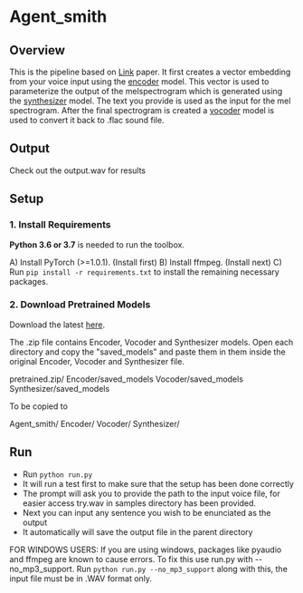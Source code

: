 # Agent_smith

## Overview
This is the pipeline based on [Link](https://arxiv.org/pdf/1806.04558.pdf) paper. It first creates a vector embedding from your voice input using the [encoder](https://arxiv.org/pdf/1710.10467.pdf) model. This vector is used to parameterize the output of the melspectrogram which is generated using the [synthesizer](https://arxiv.org/pdf/1712.05884.pdf) model. The text you provide is used as the input for the mel spectrogram. After the final spectrogram is created a [vocoder](https://arxiv.org/pdf/1802.08435.pdf) model is used to convert it back to .flac sound file.

## Output
Check out the output.wav for results

## Setup

### 1. Install Requirements

**Python 3.6 or 3.7** is needed to run the toolbox.

A) Install PyTorch (>=1.0.1). (Install first)
B) Install ffmpeg. (Install next)
C) Run `pip install -r requirements.txt` to install the remaining necessary packages.

### 2. Download Pretrained Models
Download the latest [here](https://www.dropbox.com/sh/sask2abwgf8sbvr/AADUoC_Jq4XqBiFfiUz4lE6Ta?dl=0).

The .zip file contains Encoder, Vocoder and Synthesizer models. Open each directory and copy the "saved_models" and paste them in them inside the original Encoder, Vocoder and Synthesizer file.

pretrained.zip/
Encoder/saved_models
Vocoder/saved_models
Synthesizer/saved_models

To be copied to

Agent_smith/
Encoder/
Vocoder/
Synthesizer/

## Run

* Run `python run.py`
* It will run a test first to make sure that the setup has been done correctly
* The prompt will ask you to provide the path to the input voice file, for easier access try.wav in samples directory has been provided.
* Next you can input any sentence you wish to be enunciated as the output 
* It automatically will save the output file in the parent directory

FOR WINDOWS USERS:
If you are using windows, packages like pyaudio and ffmpeg are known to cause errors. To fix this use run.py with --no_mp3_support. Run `python run.py --no_mp3_support`
along with this, the input file must be in .WAV format only.
